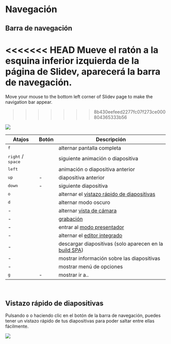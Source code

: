# Navegación

## Barra de navegación

<<<<<<< HEAD
Mueve el ratón a la esquina inferior izquierda de la página de Slidev, aparecerá la barra de navegación.
=======
Move your mouse to the bottom left corner of Slidev page to make the navigation bar appear.
>>>>>>> 8b430eefeed2277fc07f273ce000804365333b56

![](/screenshots/navbar.png)

| Atajos | Botón| Descripción |
| --- | --- | --- |
| <kbd>f</kbd> | <carbon-maximize class="inline-icon-btn"/> <carbon-minimize class="inline-icon-btn"/> | alternar pantalla completa |
| <kbd>right</kbd> / <kbd>space</kbd> | <carbon-arrow-right class="inline-icon-btn"/> | siguiente animación o diapositiva |
| <kbd>left</kbd> | <carbon-arrow-left class="inline-icon-btn"/> | animación o diapositiva anterior |
| <kbd>up</kbd> | - |  diapositiva anterior |
| <kbd>down</kbd> | - | siguiente diapositiva |
| <kbd>o</kbd> | <carbon-apps class="inline-icon-btn"/> | alternar el [vistazo rápido de diapositivas](#slides-overview) |
| <kbd>d</kbd> | <carbon-sun class="inline-icon-btn"/> <carbon-moon class="inline-icon-btn"/> | alternar modo oscuro |
| - | <carbon-user-avatar class="inline-icon-btn"/> | alternar [vista de cámara](/guide/recording#camera-view) |
| - | <carbon-video class="inline-icon-btn"/> | [grabación](/guide/recording#camera-view) |
| - | <carbon-user-speaker class="inline-icon-btn"/> | entrar al [modo presentador](/guide/presenter-mode) |
| - | <carbon-edit class="inline-icon-btn"/> | alternar el [editor integrado](/guide/editors#integrated-editor) |
| - | <carbon-download class="inline-icon-btn"/> | descargar diapositivas (solo aparecen en la [build SPA](/guide/exporting#single-page-application-spa)) |
| - | <carbon-information class="inline-icon-btn"/> | mostrar información sobre las diapositivas |
| - | <carbon-settings-adjust class="inline-icon-btn"/> | mostrar menú de opciones |
| <kbd>g</kbd> | - | mostrar ir a.. |

<br>

## Vistazo rápido de diapositivas

Pulsando <kbd>o</kbd> o haciendo clic en el botón <carbon-apps class="inline-icon-btn"/> de la barra de navegación, puedes tener un vistazo rápido de tus diapositivas para poder saltar entre ellas fácilmente. 

![](/screenshots/slides-overview.png)
